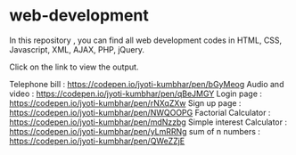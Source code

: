 # web-development
In this repository , you can find all web development codes in HTML, CSS, Javascript, XML, AJAX, PHP, jQuery.

Click on the link to view the output.

Telephone bill : https://codepen.io/jyoti-kumbhar/pen/bGyMeog
Audio and video : https://codepen.io/jyoti-kumbhar/pen/qBeJMGY
Login page : https://codepen.io/jyoti-kumbhar/pen/rNXqZXw
Sign up page : https://codepen.io/jyoti-kumbhar/pen/NWQOOPG
Factorial Calculator : https://codepen.io/jyoti-kumbhar/pen/mdNzzbg
Simple interest Calculator : https://codepen.io/jyoti-kumbhar/pen/yLmRRNg
sum of n numbers : https://codepen.io/jyoti-kumbhar/pen/QWeZZjE
